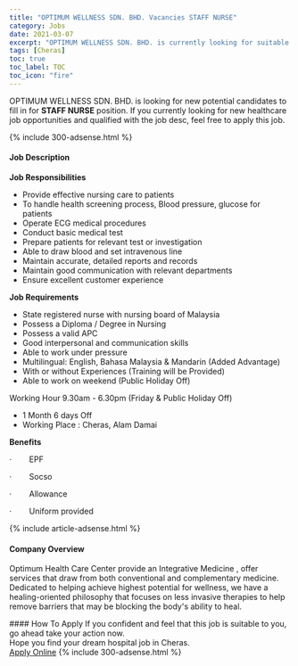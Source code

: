 ```yaml
---
title: "OPTIMUM WELLNESS SDN. BHD. Vacancies STAFF NURSE" 
category: Jobs 
date: 2021-03-07 
excerpt: "OPTIMUM WELLNESS SDN. BHD. is currently looking for suitable person to fill in the STAFF NURSE which positioned at Cheras" 
tags: [Cheras] 
toc: true 
toc_label: TOC 
toc_icon: "fire" 
--- 
```


<p>OPTIMUM WELLNESS SDN. BHD. is looking for new potential candidates to fill in for <b>STAFF NURSE</b> position. If you currently looking for new healthcare job opportunities and qualified with the job desc, feel free to apply this job.
</p>{% include 300-adsense.html %} 
<div><div><h4>Job Description</h4></div><div><div><span><div><p><strong>Job Responsibilities</strong></p><ul><li>Provide effective nursing care to patients</li><li>To handle health screening process, Blood pressure, glucose for patients</li><li>Operate ECG medical procedures</li><li>Conduct basic medical test</li><li>Prepare patients for relevant test or investigation</li><li>Able to draw blood and set intravenous line</li><li>Maintain accurate, detailed reports and records</li><li>Maintain good communication with relevant departments</li><li>Ensure excellent customer experience</li></ul><p><strong>Job Requirements</strong></p><ul><li>State registered nurse with nursing board of Malaysia</li><li>Possess a Diploma / Degree in Nursing</li><li>Possess a valid APC</li><li>Good interpersonal and communication skills</li><li>Able to work under pressure</li><li>Multilingual: English, Bahasa Malaysia &amp; Mandarin (Added Advantage)</li><li>With or without Experiences (Training will be Provided)</li><li>Able to work on weekend (Public Holiday Off)</li></ul><p>Working Hour 9.30am - 6.30pm (Friday &amp; Public Holiday Off)</p><ul><li>1 Month 6 days Off</li><li>Working Place : Cheras, Alam Damai</li></ul><p><strong>Benefits</strong></p><p>&#183;&#160;&#160;&#160;&#160;&#160;&#160;&#160;&#160;EPF</p><p>&#183;&#160;&#160;&#160;&#160;&#160;&#160;&#160;&#160;Socso</p><p>&#183;&#160;&#160;&#160;&#160;&#160;&#160;&#160;&#160;Allowance</p><p>&#183;&#160;&#160;&#160;&#160;&#160;&#160;&#160;&#160;Uniform provided</p></div></span></div></div></div> 
{% include article-adsense.html %} 
<div><div><h4>Company Overview</h4></div><div><div><span><div><p>Optimum Health Care Center provide an Integrative Medicine , offer services that draw from both conventional and complementary medicine. Dedicated to helping achieve highest potential for wellness, we have a healing-oriented philosophy that focuses on less invasive therapies to help remove barriers that may be blocking the body's ability to heal.</p></div></span></div></div></div> 
#### How To Apply 
If you confident and feel that this job is suitable to you, go ahead take your action now. <br/> 
Hope you find your dream hospital job in Cheras. <br/> 
<a href="https://www.jobstreet.com.my/en/job/staff-nurse-4483704?jobId=jobstreet-my-job-4483704" class="btn btn--warning" target="_blank" rel="nofollow noopenner">Apply Online</a> 
{% include 300-adsense.html %} 